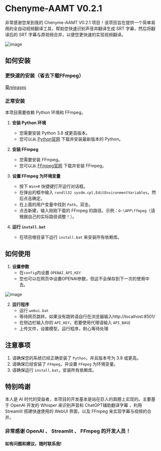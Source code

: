 # Chenyme-AAMT V0.2.1

非常感谢您来到我的 Chenyme-AAMT V0.2.1 项目！该项目旨在提供一个简单易用的全自动视频翻译工具，帮助您快速识别声音并翻译生成 SRT 字幕，然后将翻译后的 SRT 字幕与原视频合并，以便您更快速的实现视频翻译。


![image](https://github.com/Chenyme/Chenyme-AAMT/assets/118253778/eba25a5d-d9b0-4128-a141-6a8a0667962c)


## 如何安装
### 更快速的安装（省去下载FFmpeg）
**见**[releases](https://github.com/Chenyme/Chenyme-AAMT/releases)
### 正常安装

本项目需要依赖 Python 环境和 FFmpeg。

1. **安装 Python 环境**
   - 您需要安装 Python 3.8 或更高版本。
   - 您可以从 [Python官网](https://www.python.org/downloads/) 下载并安装最新版本的 Python。

2. **安装 FFmpeg**
   - 您需要安装 FFmpeg。
   - 您可以从 [FFmpeg官网](https://www.ffmpeg.org/download.html) 下载并安装 FFmpeg。

3. **设置 FFmpeg 为环境变量**
   - 按下 `Win+R` 快捷键打开运行对话框。
   - 在弹出的框中输入 `rundll32 sysdm.cpl,EditEnvironmentVariables`，然后点击确定。
   - 在上面的用户变量中找到 `Path`，双击。
   - 点击新建，输入刚刚下载的 FFmpeg 的路径。示例：`D:\APP\ffmpeg`（请根据自己的实际路径调整！）。

4. **运行 `install.bat`**
   - 在项目根目录下运行 `install.bat` 来安装所有依赖库。



## 如何使用


1. **设置参数**
   - 在`config`内设置 `OPENAI_API_KEY`
   - 您也可以在网页中设置OPENAI参数，但这不会保存到下一次的使用中去。
     
![image](https://github.com/Chenyme/Chenyme-AAMT/assets/118253778/375992c2-a219-4640-8341-eb324694f923)

2. **运行程序**
   - 运行 `webui.bat`
   - 等待网页跳转，如果没有跳转请自行在浏览器输入http://localhost:8501/
   - 在侧边栏输入你的 `API_KEY`，若要使用代理请输入 `API_BASE`
   - 上传文件，设置模型，运行程序，耐心等待处理


## 注意事项

1. 请确保您的系统已经正确安装了 `Python`，并且版本号为 3.8 或更高。
2. 请确保已经安装了 `FFmpeg`，并设置 `FFmpeg` 为环境变量。
3. 请确保运行 `install.bat`，安装所有依赖库。


## 特别鸣谢
本人是 AI 时代的受益者，本项目的开发基本是站在巨人的肩膀上实现的。主要基于 OpenAI 开发的 Whisper 来识别声音和 ChatGPT辅助翻译字幕 ，利用 Streamlit 搭建快速使用的 WebUI 界面，以及 FFmpeg 来实现字幕与视频的合并。

### 非常感谢 OpenAI 、 Streamlit 、 FFmpeg 的开发人员！

#### 如有问题和建议，随时联系我!
